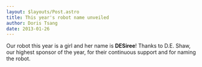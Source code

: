 ```yaml
---
layout: $layouts/Post.astro
title: This year's robot name unveiled
author: Doris Tsang
date: 2013-01-26
---
```

Our robot this year is a girl and her name is **DESiree**! Thanks to D.E. Shaw, our highest sponsor of the year, for their continuous support and for naming the robot.
